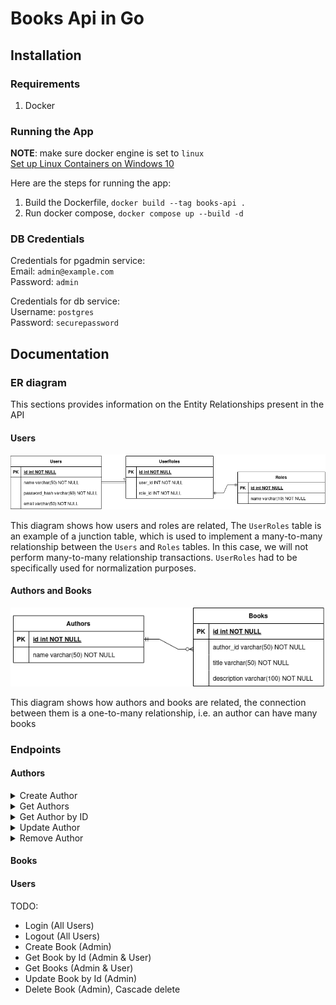 # Books Api in Go

## Installation

### Requirements
1. Docker

### Running the App
**NOTE**: make sure docker engine is set to `linux`  
[Set up Linux Containers on Windows 10](https://learn.microsoft.com/en-us/virtualization/windowscontainers/quick-start/quick-start-windows-10-linux)

Here are the steps for running the app:
1. Build the Dockerfile, `docker build --tag books-api .`
2. Run docker compose, `docker compose up --build -d`

### DB Credentials
Credentials for pgadmin service:  
Email: `admin@example.com`  
Password: `admin`

Credentials for db service:  
Username: `postgres`  
Password: `securepassword`

## Documentation 

### ER diagram
This sections provides information on the Entity Relationships present in the API

#### Users
![](./docs/img/user-roles.png)

This diagram shows how users and roles are related, 
The `UserRoles` table is an example of a junction table, 
which is used to implement a many-to-many relationship between the `Users` and `Roles` tables. 
In this case, we will not perform many-to-many relationship transactions.
`UserRoles` had to be specifically used for normalization purposes.

#### Authors and Books
![](./docs/img/author-books.png)

This diagram shows how authors and books are related,
the connection between them is a one-to-many relationship, i.e. an author can have many books

### Endpoints

#### Authors 
<details>
    <summary> Create Author </summary>
    `POST /authors`  
    ```
    {
        "name": string
    }
    ```
</details>

<details>
    <summary> Get Authors </summary>
    `GET /authors`  
</details>

<details>
    <summary> Get Author by ID </summary>
    `GET /authors/:id`  
</details>

<details>
    <summary> Update Author </summary>
    `PUT /authors/:id`  
    ```
    {
        "name" string
    }
    ```
</details>

<details>
    <summary> Remove Author </summary>
    `DELETE /authors/:id`  
</details>

#### Books

#### Users


TODO:
- Login (All Users)
- Logout (All Users)
- Create Book (Admin)
- Get Book by Id (Admin & User)
- Get Books (Admin & User)
- Update Book by Id (Admin)
- Delete Book (Admin), Cascade delete
